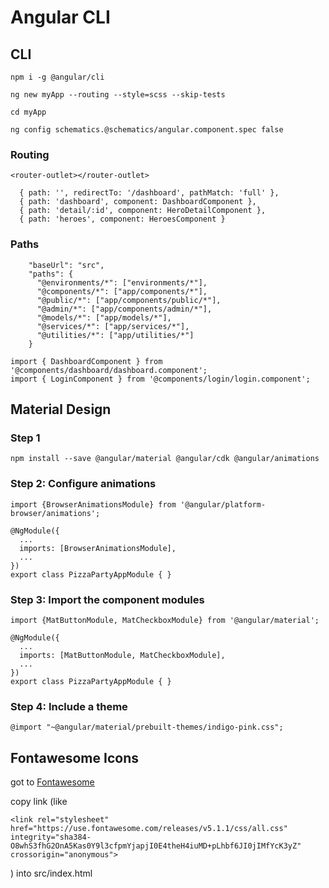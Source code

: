 # Angular CLI
## CLI

```npm i -g @angular/cli```

``` ng new myApp --routing --style=scss --skip-tests ```

``` cd myApp ```

``` ng config schematics.@schematics/angular.component.spec false ```

### Routing

``` <router-outlet></router-outlet> ```

``` 
  { path: '', redirectTo: '/dashboard', pathMatch: 'full' },
  { path: 'dashboard', component: DashboardComponent },
  { path: 'detail/:id', component: HeroDetailComponent },
  { path: 'heroes', component: HeroesComponent }
```

### Paths

```
    "baseUrl": "src",
    "paths": {
      "@environments/*": ["environments/*"],
      "@components/*": ["app/components/*"],
      "@public/*": ["app/components/public/*"],
      "@admin/*": ["app/components/admin/*"],
      "@models/*": ["app/models/*"],
      "@services/*": ["app/services/*"],
      "@utilities/*": ["app/utilities/*"]
    }
 ```
 
 ```
import { DashboardComponent } from '@components/dashboard/dashboard.component';
import { LoginComponent } from '@components/login/login.component';
 ```

## Material Design
### Step 1

``` npm install --save @angular/material @angular/cdk @angular/animations ```

### Step 2: Configure animations
```
import {BrowserAnimationsModule} from '@angular/platform-browser/animations';

@NgModule({
  ...
  imports: [BrowserAnimationsModule],
  ...
})
export class PizzaPartyAppModule { }
```

### Step 3: Import the component modules
```
import {MatButtonModule, MatCheckboxModule} from '@angular/material';

@NgModule({
  ...
  imports: [MatButtonModule, MatCheckboxModule],
  ...
})
export class PizzaPartyAppModule { }
```
### Step 4: Include a theme

```
@import "~@angular/material/prebuilt-themes/indigo-pink.css";
```

## Fontawesome Icons

got to [Fontawesome](https://fontawesome.com/how-to-use/on-the-web/setup/getting-started?using=web-fonts-with-css)

copy link (like

  ``` <link rel="stylesheet" href="https://use.fontawesome.com/releases/v5.1.1/css/all.css" integrity="sha384-O8whS3fhG2OnA5Kas0Y9l3cfpmYjapjI0E4theH4iuMD+pLhbf6JI0jIMfYcK3yZ" crossorigin="anonymous"> ```

  ) into src/index.html
